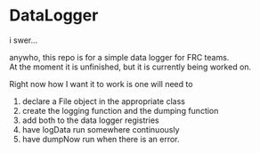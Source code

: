 DataLogger
==========

i swer...


anywho, this repo is for a simple data logger for FRC teams.  
At the moment it is unfinished, but it is currently being worked on.   
  
Right now how I want it to work is one will need to  

1. declare a File object in the appropriate class
2. create the logging function and the dumping function
3. add both to the data logger registries
4. have logData run somewhere continuously
5. have dumpNow run when there is an error. 

